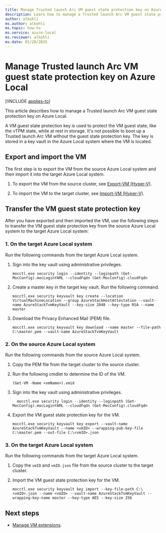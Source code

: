 ```yaml
---
title: Manage Trusted launch Arc VM guest state protection key on Azure Local
description: Learn how to manage a Trusted launch Arc VM guest state protection key on Azure Local.
author: alkohli
ms.author: alkohli
ms.topic: how-to
ms.service: azure-local
ms.reviewer: alkohli
ms.date: 01/28/2025
---
```


# Manage Trusted launch Arc VM guest state protection key on Azure Local

[!INCLUDE [applies-to](../includes/hci-applies-to-23h2.md)]

This article describes how to manage a Trusted launch Arc VM guest state protection key on Azure Local.

A VM guest state protection key is used to protect the VM guest state, like the vTPM state, while at rest in storage. It's not possible to boot up a Trusted launch Arc VM without the guest state protection key. The key is stored in a key vault in the Azure Local system where the VM is located.


## Export and import the VM

The first step is to export the VM from the source Azure Local system and then import it into the target Azure Local system.

1. To export the VM from the source cluster, see [Export-VM (Hyper-V)](/powershell/module/hyper-v/export-vm).

2. To import the VM to the target cluster, see [Import-VM (Hyper-V)](/powershell/module/hyper-v/import-vm).

## Transfer the VM guest state protection key

After you have exported and then imported the VM, use the following steps to transfer the VM guest state protection key from the source Azure Local system to the target Azure Local system:

### 1. On the target Azure Local system

Run the following commands from the target Azure Local system.

1. Sign into the key vault using administrative privileges.

   ```azurepowershell
   mocctl.exe security login --identity --loginpath (Get-MocConfig).mocLoginYAML --cloudFqdn (Get-MocConfig).cloudFqdn
   ```

1. Create a master key in the target key vault. Run the following command.

   ```azurepowershell
   mocctl.exe security keyvault key create --location VirtualMachineLocation --group AzureStackHostAttestation --vault-name AzureStackTvmKeyVault --key-size 2048 --key-type RSA --name master
   ```

1. Download the Privacy Enhanced Mail (PEM) file.

   ```azurepowershell
   mocctl.exe security keyvault key download --name master --file-path C:\master.pem --vault-name AzureStackTvmKeyVault
   ```

### 2. On the source Azure Local system

Run the following commands from the source Azure Local system.

1. Copy the PEM file from the target cluster to the source cluster.

1. Run the following cmdlet to determine the ID of the VM.

   ```azurepowershell
   (Get-VM -Name <vmName>).vmid  
   ```

1. Sign into the key vault using administrative privileges.

   ```azurepowershell
     mocctl.exe security login --identity --loginpath (Get-MocConfig).mocLoginYAML --cloudFqdn (Get-MocConfig).cloudFqdn
   ```

1. Export the VM guest state protection key for the VM.

   ```azurepowershell
   mocctl.exe security keyvault key export --vault-name AzureStackTvmKeyVault --name <vmID> --wrapping-pub-key-file C:\master.pem --out-file C:\<vmID>.json  
   ```

### 3. On the target Azure Local system

Run the following commands from the target Azure Local system.

1. Copy the `vmID` and `vmID.json` file from the source cluster to the target cluster.

1. Import the VM guest state protection key for the VM.

   ```azurepowershell
   mocctl.exe security keyvault key import --key-file-path C:\<vmID>.json --name <vmID> --vault-name AzureStackTvmKeyVault --wrapping-key-name master --key-type AES --key-size 256
   ```

## Next steps

- [Manage VM extensions](virtual-machine-manage-extension.md).

